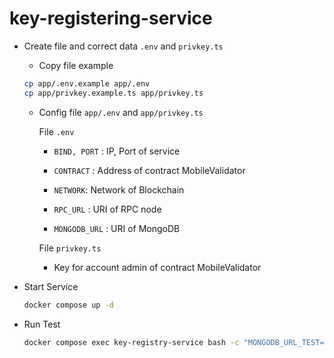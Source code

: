 # key-registering-service

- Create file and correct data `.env` and `privkey.ts`

  - Copy file example

  ```bash
  cp app/.env.example app/.env
  cp app/privkey.example.ts app/privkey.ts
  ```

  - Config file `app/.env` and `app/privkey.ts`

    File `.env`

    - `BIND, PORT` : IP, Port of service

    - `CONTRACT` : Address of contract MobileValidator

    - `NETWORK`: Network of Blockchain

    - `RPC_URL` : URI of RPC node

    - `MONGODB_URL` : URI of MongoDB

    File `privkey.ts`

    - Key for account admin of contract MobileValidator

- Start Service

  ```bash
  docker compose up -d
  ```

- Run Test

  ```bash
  docker compose exec key-registry-service bash -c "MONGODB_URL_TEST=mongodb://mongo:27017/key-register-test npm test"
  ```
